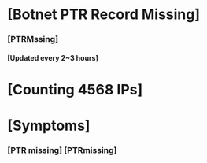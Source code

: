 # [Botnet PTR Record Missing]
### [PTRMssing]
#### [Updated every 2~3 hours]

# [Counting 4568 IPs]

# [Symptoms] 
###   [PTR missing] [PTRmissing]
